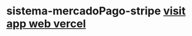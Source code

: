# sistema-mercadoPago-stripe <a href="https://sistema-mercado-pago-stripe-r3zj8z2ot-rodrigomp88.vercel.app/"> visit app web vercel </a>

